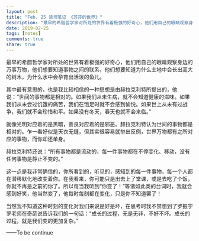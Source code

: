 ```yaml
---
layout: post
title: "Feb. 25 读书笔记 《苏菲的世界》"
description: "最早的希腊哲学家对所处的世界有着极强的好奇心，他们用自己的眼睛观察身边的万事万物..."
date: 2019-02-25
tags: [notes]
comments: true
share: true
---
```


最早的希腊哲学家对所处的世界有着极强的好奇心，他们用自己的眼睛观察身边的万事万物，他们想要知道事物之间的联系，他们想要知道为什么土地中会长出高大的树木，为什么水中会孕育出活泼的鱼儿。

其中最有意思的，也是我比较相信的一种思想是由赫拉克利特所提出的，他说：“世间的事物都是相对的。如果我们从未生病，就不会知道健康的滋味。如果我们从未尝过饥饿的痛苦，我们在饱足时就不会感到愉悦。如果世上从未有过战争，我们就不会珍惜和平。如果没有冬天，春天也就不会来临。”

就像光明对应着的是黑暗，善良对应着的是邪恶。赫拉克利特认为世间的事物都是相对的。乍一看好似是天衣无缝，但其实很容易就举出反例，世界万物都有之所对应的事物，而你却还单身。

赫拉克利特还说：“所有事物都是流动的，每一件事物都在不停变化、移动，没有任何事物是静止不变的。”

这一点是我非常确信的，你所看到的，听见的，感知到的每一件事物，每一个人都在潜移默化地改变着你。在我看来，你可能只是出去上了堂课，或是去吃了个饭，你就不再是之前的你了。所以每当我听到“你变了！”等诸如此类的台词时，我就会感到好笑，他当然变了，他每时每刻都在变化，只是你不知道罢了！

当然我不知道这种时刻的变化对我们来说是好是坏，在思考时我不禁想到了罗振宇罗老师在奇葩说告诉我们的一句话：“成长的过程，无是无非，不好不坏。成长的过程，就是我们变的更加复杂。”

——To be continue
